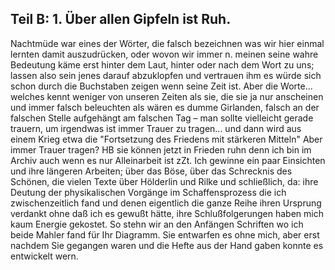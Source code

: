 ## Teil B: 1. Über allen Gipfeln ist Ruh.
Nachtmüde war eines der Wörter, die falsch bezeichnen was wir hier einmal lernten damit auszudrücken, oder wovon wir immer n. meinen seine wahre Bedeutung käme erst hinter dem Laut, hinter oder nach dem Wort zu uns; lassen also sein jenes darauf abzuklopfen und vertrauen ihm es würde sich schon durch die Buchstaben zeigen wenn seine Zeit ist. Aber die Worte... welches kennt weniger von unseren Zeiten als sie, die sie ja nur anscheinen und immer falsch beleuchten als wären es dumme Girlanden, falsch an der falschen Stelle aufgehängt am falschen Tag – man sollte vielleicht gerade trauern, um irgendwas ist immer Trauer zu tragen... und dann wird aus einem Krieg etwa die &quot;Fortsetzung des Friedens mit stärkeren Mitteln&quot; Aber immer Trauer tragen? HB sie können jetzt in Frieden ruhn denn ich bin im Archiv auch wenn es nur Alleinarbeit ist zZt. Ich gewinne ein paar Einsichten und ihre längeren Arbeiten; über das Böse, über das Schrecknis des Schönen, die vielen Texte über Hölderlin und Rilke und schließlich, da: ihre Deutung der physikalischen Vorgänge im Schaffensprozess die ich zwischenzeitlich fand und denen eigentlich die ganze Reihe ihren Ursprung verdankt ohne daß ich es gewußt hätte, ihre Schlußfolgerungen haben mich kaum Energie gekostet. So stehn wir an den Anfängen Schriften wo ich beide Mahler fand für Ihr Diagramm. Sie entwarfen es ohne mich, aber erst nachdem Sie gegangen waren und die Hefte aus der Hand gaben konnte es entwickelt wern.   
